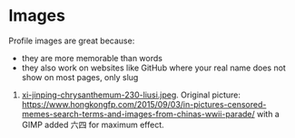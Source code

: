 # Images

Profile images are great because:

- they are more memorable than words
- they also work on websites like GitHub where your real name does not show on most pages, only slug

1. [xi-jinping-chrysanthemum-230-liusi.jpeg](xi-jinping-chrysanthemum-230-liusi.jpeg). Original picture: <https://www.hongkongfp.com/2015/09/03/in-pictures-censored-memes-search-terms-and-images-from-chinas-wwii-parade/> with a GIMP added 六四 for maximum effect.
